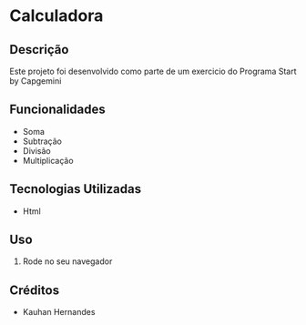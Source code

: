 # Calculadora 

## Descrição

Este projeto foi desenvolvido como parte de um exercicio do Programa Start by Capgemini

## Funcionalidades

- Soma
- Subtração
- Divisão
- Multiplicação 

## Tecnologias Utilizadas

- Html

## Uso

1. Rode no seu navegador

## Créditos

- Kauhan Hernandes
